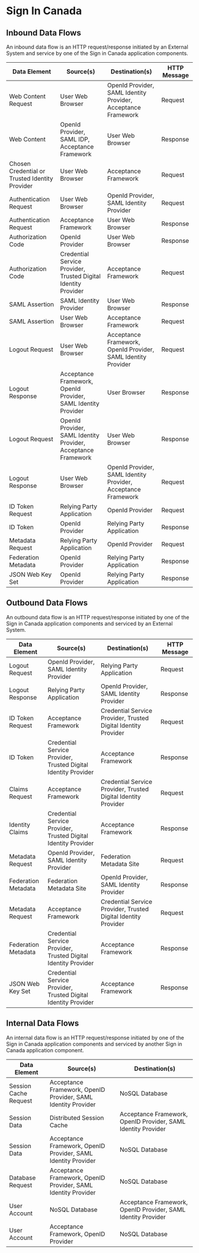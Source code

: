 # Sign In Canada

## Inbound Data Flows

An inbound data flow is an HTTP request/response initiated by an External System and service by one of the Sign in Canada application components.


|Data Element|Source(s)|Destination(s)|HTTP Message|
|------------|---------|--------------|------------|
|Web Content Request|User Web Browser|OpenId Provider, SAML Identity Provider, Acceptance Framework|Request|
|Web Content|OpenId Provider, SAML IDP, Acceptance Framework|User Web Browser|Response|
|Chosen Credential or Trusted Identity Provider|User Web Browser|Acceptance Framework|Request|
|Authentication Request|User Web Browser|OpenId Provider, SAML Identity Provider|Request|
|Authentication Request|Acceptance Framework|User Web Browser|Response|
|Authorization Code|OpenId Provider|User Web Browser|Response|
|Authorization Code|Credential Service Provider, Trusted Digital Identity Provider|Acceptance Framework|Request|
|SAML Assertion|SAML Identity Provider|User Web Browser|Response|
|SAML Assertion|User Web Browser|Acceptance Framework|Request|
|Logout Request|User Web Browser|Acceptance Framework, OpenId Provider, SAML Identity Provider|Request|
|Logout Response|Acceptance Framework, OpenId Provider, SAML Identity Provider|User Browser|Response|
|Logout Request|OpenId Provider, SAML Identity Provider, Acceptance Framework|User Web Browser|Response|
|Logout Response|User Web Browser|OpenId Provider, SAML Identity Provider, Acceptance Framework|Request|
|ID Token Request|Relying Party Application|OpenId Provider|Request|
|ID Token|OpenId Provider|Relying Party Application|Response|
|Metadata Request|Relying Party Application|OpenId Provider|Request|
|Federation Metadata|OpenId Provider|Relying Party Application|Response|
|JSON Web Key Set|OpenId Provider|Relying Party Application|Response|

## Outbound Data Flows

An outbound data flow is an HTTP request/response initiated by one of the Sign in Canada application components and serviced by an External System.

|Data Element|Source(s)|Destination(s)|HTTP Message|
|------------|---------|--------------|------------|
|Logout Request|OpenId Provider, SAML Identity Provider|Relying Party Application|Request|
|Logout Response|Relying Party Application|OpenId Provider, SAML Identity Provider|Response|
|ID Token Request|Acceptance Framework|Credential Service Provider, Trusted Digital Identity Provider|Request|
|ID Token|Credential Service Provider, Trusted Digital Identity Provider|Acceptance Framework|Response|
|Claims Request|Acceptance Framework|Credential Service Provider, Trusted Digital Identity Provider|Request|
|Identity Claims|Credential Service Provider, Trusted Digital Identity Provider|Acceptance Framework|Response|
|Metadata Request|OpenId Provider, SAML Identity Provider|Federation Metadata Site|Request|
|Federation Metadata|Federation Metadata Site|OpenId Provider, SAML Identity Provider|Response|
|Metadata Request|Acceptance Framework|Credential Service Provider, Trusted Digital Identity Provider|Request|
|Federation Metadata|Credential Service Provider, Trusted Digital Identity Provider|Acceptance Framework|Response|
|JSON Web Key Set|Credential Service Provider, Trusted Digital Identity Provider|Acceptance Framework|Response|

## Internal Data Flows

An internal data flow is an HTTP request/response initiated by one of the Sign in Canada application components and serviced by another Sign in Canada application component.

|Data Element|Source(s)|Destination(s)|
|------------|---------|--------------|
|Session Cache Request|Acceptance Framework, OpenID Provider, SAML Identity Provider|NoSQL Database|
|Session Data|Distributed Session Cache|Acceptance Framework, OpenID Provider, SAML Identity Provider|
|Session Data|Acceptance Framework, OpenID Provider, SAML Identity Provider|NoSQL Database|
|Database Request|Acceptance Framework, OpenID Provider, SAML Identity Provider|NoSQL Database|
|User Account|NoSQL Database|Acceptance Framework, OpenID Provider, SAML Identity Provider|
|User Account|Acceptance Framework, OpenID Provider|NoSQL Database|
